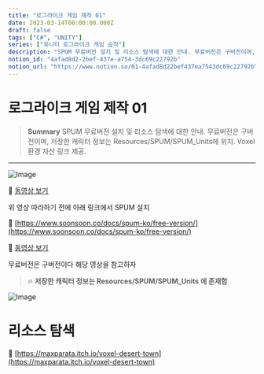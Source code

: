 ```yaml
---
title: "로그라이크 게임 제작 01"
date: 2023-03-14T00:00:00.000Z
draft: false
tags: ["C#", "UNITY"]
series: ["유니티 로그라이크 게임 습작"]
description: "SPUM 무료버전 설치 및 리소스 탐색에 대한 안내. 무료버전은 구버전이며, 저장한 캐릭터 정보는 Resources/SPUM/SPUM_Units에 위치. Voxel 환경 자산 링크 제공."
notion_id: "4afad8d2-2bef-437e-a754-3dc69c22792b"
notion_url: "https://www.notion.so/01-4afad8d22bef437ea7543dc69c22792b"
---
```


# 로그라이크 게임 제작 01

> **Summary**
> SPUM 무료버전 설치 및 리소스 탐색에 대한 안내. 무료버전은 구버전이며, 저장한 캐릭터 정보는 Resources/SPUM/SPUM_Units에 위치. Voxel 환경 자산 링크 제공.

---

![Image](https://prod-files-secure.s3.us-west-2.amazonaws.com/09ccd4d5-876c-4bba-bbdf-cc77a0a11257/fe12b808-c14f-4f40-a99a-8a1a3bcb608e/Untitled.png?X-Amz-Algorithm=AWS4-HMAC-SHA256&X-Amz-Content-Sha256=UNSIGNED-PAYLOAD&X-Amz-Credential=ASIAZI2LB466YPUYTFVC%2F20250724%2Fus-west-2%2Fs3%2Faws4_request&X-Amz-Date=20250724T083816Z&X-Amz-Expires=3600&X-Amz-Security-Token=IQoJb3JpZ2luX2VjEAAaCXVzLXdlc3QtMiJIMEYCIQCnHrY1%2FxctAk3r7cEQ6SKgXgyKNud74vb4UzXGbE%2FzMwIhAMrlvX2bOqeclD%2B%2FjUnlUoiVfn1ufn92%2F2hnN27xO9UaKv8DCCkQABoMNjM3NDIzMTgzODA1Igw2qzw0kHi%2FvH%2Bln80q3APrpNmAZd44b9tqo%2Bz4eZ%2F99pLotOxlKLG5Twi3axuyHsQvn5u21lGET24cAs4Lg9sk7rNtrCM9VY7vzoHgmwj5XqWpCVcMtzNZGfNjbwXEcwyb1AJLK0z8XbXKqUkyP9l40%2BoNjGUA0r8AHaYqfjFlKGeCIBYJ2niw7b796mRQ0L7u4NBRQoCcpErnfaIU2WhBTfKSZH7rzjycokQbleFT2G3W%2BbA86HEbRAhAN0E8oJNNcBcbh6JzAk81KaB%2BABvhb28WN6qdRz6fCPJY9x3QyLuQe33vU%2Ba%2FRxRE%2BiGb52%2BNdy5eWVMP0qkEODb3lqx8Jq%2BdeErU%2BWJuMV%2B7qNMf7R4Cv0F6V6%2BSoCjni%2BIDhBgqb%2FUZvRA2KAuZxdDXOcjyWVO2YbO2RHp5ojJq8JD7fpBSV%2FRZAhNNRX0UPp%2F8vGe2QYBleDLdJs5KnSWP9OntYmoVMx4EZH9QtEeq1%2FrWMVQegpEmsQ2OuicUseicvi0nT%2FDvRmUXlFiix%2BR1oqxGq9nFTuXtscF8s%2Fe0G64mdw1PmAF8%2Fu5fAUVGNA8C2RlE4iWYewfnL6fTkoXsxLWqBAaymuh734z2eer%2BB%2F%2FRq1E2ZcggrnxklN%2FxlYF%2FLwD1W6IvUNnsubL%2FkDC5z4fEBjqkAcpyCNOB6G4GYgWM%2B6omzufOeWbgkCd2cT%2FZinsP8FVzyp1FY5rTlB99dY1rLa2C%2BY1CcCQX5sX30v8sFIUgytVDv5Vf4rRZlKCbeVNN0W35LncN%2FSQf1jiCSyhYj7Ze6cVaG%2F3EfyDn%2BE%2F1aeJJ3NIZcIlqNFocbOXtuz%2B02rfMZstVCsUAOMbu3PYPfLvmapsdc16EGbq%2BcH5X9p8P%2B7D97ylN&X-Amz-Signature=ae073392534e93308e8b2e93916d5252cf6fa6a5700dfa403d0078510f088440&X-Amz-SignedHeaders=host&x-amz-checksum-mode=ENABLED&x-id=GetObject)

🎥 [동영상 보기](https://www.youtube.com/watch?v=lnvNWuovnRs)

위 영상 따라하기 전에 아래 링크에서 SPUM 설치

🔗 [https://www.soonsoon.co/docs/spum-ko/free-version/](https://www.soonsoon.co/docs/spum-ko/free-version/)

🎥 [동영상 보기](https://www.youtube.com/watch?v=TvxdkMMuC1A&t=140s)

무료버전은 구버전이다 해당 영상을 참고하자

> 🔥 **저장한 캐릭터 정보는 Resources/SPUM/SPUM_Units 에 존재함**

![Image](https://prod-files-secure.s3.us-west-2.amazonaws.com/09ccd4d5-876c-4bba-bbdf-cc77a0a11257/0ebc82e4-4e35-448a-bc17-9fbc935ca64f/Untitled.png?X-Amz-Algorithm=AWS4-HMAC-SHA256&X-Amz-Content-Sha256=UNSIGNED-PAYLOAD&X-Amz-Credential=ASIAZI2LB466YPUYTFVC%2F20250724%2Fus-west-2%2Fs3%2Faws4_request&X-Amz-Date=20250724T083816Z&X-Amz-Expires=3600&X-Amz-Security-Token=IQoJb3JpZ2luX2VjEAAaCXVzLXdlc3QtMiJIMEYCIQCnHrY1%2FxctAk3r7cEQ6SKgXgyKNud74vb4UzXGbE%2FzMwIhAMrlvX2bOqeclD%2B%2FjUnlUoiVfn1ufn92%2F2hnN27xO9UaKv8DCCkQABoMNjM3NDIzMTgzODA1Igw2qzw0kHi%2FvH%2Bln80q3APrpNmAZd44b9tqo%2Bz4eZ%2F99pLotOxlKLG5Twi3axuyHsQvn5u21lGET24cAs4Lg9sk7rNtrCM9VY7vzoHgmwj5XqWpCVcMtzNZGfNjbwXEcwyb1AJLK0z8XbXKqUkyP9l40%2BoNjGUA0r8AHaYqfjFlKGeCIBYJ2niw7b796mRQ0L7u4NBRQoCcpErnfaIU2WhBTfKSZH7rzjycokQbleFT2G3W%2BbA86HEbRAhAN0E8oJNNcBcbh6JzAk81KaB%2BABvhb28WN6qdRz6fCPJY9x3QyLuQe33vU%2Ba%2FRxRE%2BiGb52%2BNdy5eWVMP0qkEODb3lqx8Jq%2BdeErU%2BWJuMV%2B7qNMf7R4Cv0F6V6%2BSoCjni%2BIDhBgqb%2FUZvRA2KAuZxdDXOcjyWVO2YbO2RHp5ojJq8JD7fpBSV%2FRZAhNNRX0UPp%2F8vGe2QYBleDLdJs5KnSWP9OntYmoVMx4EZH9QtEeq1%2FrWMVQegpEmsQ2OuicUseicvi0nT%2FDvRmUXlFiix%2BR1oqxGq9nFTuXtscF8s%2Fe0G64mdw1PmAF8%2Fu5fAUVGNA8C2RlE4iWYewfnL6fTkoXsxLWqBAaymuh734z2eer%2BB%2F%2FRq1E2ZcggrnxklN%2FxlYF%2FLwD1W6IvUNnsubL%2FkDC5z4fEBjqkAcpyCNOB6G4GYgWM%2B6omzufOeWbgkCd2cT%2FZinsP8FVzyp1FY5rTlB99dY1rLa2C%2BY1CcCQX5sX30v8sFIUgytVDv5Vf4rRZlKCbeVNN0W35LncN%2FSQf1jiCSyhYj7Ze6cVaG%2F3EfyDn%2BE%2F1aeJJ3NIZcIlqNFocbOXtuz%2B02rfMZstVCsUAOMbu3PYPfLvmapsdc16EGbq%2BcH5X9p8P%2B7D97ylN&X-Amz-Signature=a3d9ac5e8363b6cf8c7d574285795730be3bfa67f24fd318050f6d67b029bc59&X-Amz-SignedHeaders=host&x-amz-checksum-mode=ENABLED&x-id=GetObject)


# 리소스 탐색

🔗 [https://maxparata.itch.io/voxel-desert-town](https://maxparata.itch.io/voxel-desert-town)

